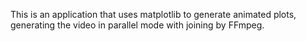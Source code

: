 This is an application that uses matplotlib to generate animated plots, generating the video in parallel mode with joining by FFmpeg.